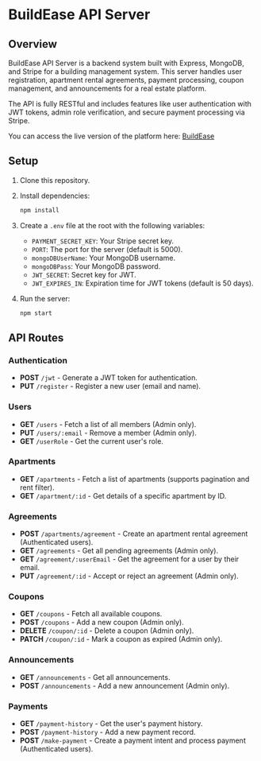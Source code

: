 
# BuildEase API Server

## Overview

BuildEase API Server is a backend system built with Express, MongoDB, and Stripe for a building management system. This server handles user registration, apartment rental agreements, payment processing, coupon management, and announcements for a real estate platform. 

The API is fully RESTful and includes features like user authentication with JWT tokens, admin role verification, and secure payment processing via Stripe.

You can access the live version of the platform here: [BuildEase](https://buildease-rho.vercel.app/)

## Setup

1. Clone this repository.
2. Install dependencies:
   ```bash
   npm install
   ```
3. Create a `.env` file at the root with the following variables:
   - `PAYMENT_SECRET_KEY`: Your Stripe secret key.
   - `PORT`: The port for the server (default is 5000).
   - `mongoDBUserName`: Your MongoDB username.
   - `mongoDBPass`: Your MongoDB password.
   - `JWT_SECRET`: Secret key for JWT.
   - `JWT_EXPIRES_IN`: Expiration time for JWT tokens (default is 50 days).

4. Run the server:
   ```bash
   npm start
   ```

## API Routes

### Authentication

- **POST** `/jwt` - Generate a JWT token for authentication.
- **PUT** `/register` - Register a new user (email and name).

### Users

- **GET** `/users` - Fetch a list of all members (Admin only).
- **PUT** `/users/:email` - Remove a member (Admin only).
- **GET** `/userRole` - Get the current user's role.

### Apartments

- **GET** `/apartments` - Fetch a list of apartments (supports pagination and rent filter).
- **GET** `/apartment/:id` - Get details of a specific apartment by ID.

### Agreements

- **POST** `/apartments/agreement` - Create an apartment rental agreement (Authenticated users).
- **GET** `/agreements` - Get all pending agreements (Admin only).
- **GET** `/agreement/:userEmail` - Get the agreement for a user by their email.
- **PUT** `/agreement/:id` - Accept or reject an agreement (Admin only).

### Coupons

- **GET** `/coupons` - Fetch all available coupons.
- **POST** `/coupons` - Add a new coupon (Admin only).
- **DELETE** `/coupon/:id` - Delete a coupon (Admin only).
- **PATCH** `/coupon/:id` - Mark a coupon as expired (Admin only).

### Announcements

- **GET** `/announcements` - Get all announcements.
- **POST** `/announcements` - Add a new announcement (Admin only).

### Payments

- **GET** `/payment-history` - Get the user's payment history.
- **POST** `/payment-history` - Add a new payment record.
- **POST** `/make-payment` - Create a payment intent and process payment (Authenticated users).


